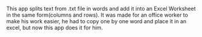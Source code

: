 This app splits text from .txt file in words and add it into an Excel Worksheet in the same form(columns and rows). It was made for an office worker to make his work easier, he had to copy one by one word and place it in an excel, but now this app does it for him. 
